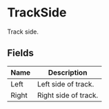 # TrackSide

Track side.

## Fields

| Name  | Description  |
|-------|--------------|
| Left  | Left side of track.  |
| Right  | Right side of track.  |


